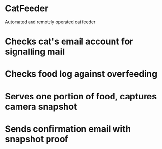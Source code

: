 # CatFeeder
Automated and remotely operated cat feeder

# 
# Checks cat's email account for signalling mail
# Checks food log against overfeeding
# Serves one portion of food, captures camera snapshot
# Sends confirmation email with snapshot proof
# 
